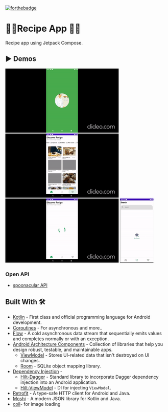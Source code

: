 [![forthebadge](https://forthebadge.com/images/badges/built-for-android.svg)](https://forthebadge.com)
<h1> 🧂🍴Recipe App 🍇🍗</h1>

 Recipe app using Jetpack Compose. 
 

## ▶ Demos

<p>
<img src="gifs/recipeAppGif1.gif" height="200" />
<img src="gifs/recipeAppGif3.gif" height="200" />
<img src="gifs/recipeAppGif2.gif" height="200" />
<img src="gifs/recipeAppGif4.gif" height="200" />
</p>


 ### Open API
  - [spoonacular API](https://spoonacular.com/food-api)

## Built With 🛠
- [Kotlin](https://kotlinlang.org/) - First class and official programming language for Android development.
- [Coroutines](https://kotlinlang.org/docs/reference/coroutines-overview.html) - For asynchronous and more..
- [Flow](https://kotlin.github.io/kotlinx.coroutines/kotlinx-coroutines-core/kotlinx.coroutines.flow/-flow/) - A cold asynchronous data stream that sequentially emits values and completes normally or with an exception.
- [Android Architecture Components](https://developer.android.com/topic/libraries/architecture) - Collection of libraries that help you design robust, testable, and maintainable apps.
  - [ViewModel](https://developer.android.com/topic/libraries/architecture/viewmodel) - Stores UI-related data that isn't destroyed on UI changes. 
  - [Room](https://developer.android.com/topic/libraries/architecture/room) - SQLite object mapping library.
- [Dependency Injection](https://developer.android.com/training/dependency-injection) - 
  - [Hilt-Dagger](https://dagger.dev/hilt/) - Standard library to incorporate Dagger dependency injection into an Android application.
  - [Hilt-ViewModel](https://developer.android.com/training/dependency-injection/hilt-jetpack) - DI for injecting `ViewModel`.
- [Retrofit](https://square.github.io/retrofit/) - A type-safe HTTP client for Android and Java.
- [Moshi](https://github.com/square/moshi) - A modern JSON library for Kotlin and Java.
- [coil](https://github.com/coil-kt/coil)- for image loading

